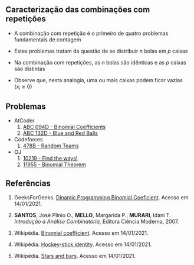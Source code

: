 ## Caracterização das combinações com repetições

- A combinação com repetição é o primeiro de quatro problemas fundamentais de contagem

- Estes problemas tratam da questão de se distribuir $n$ bolas em $p$ caixas

- Na combinação com repetições, as $n$ bolas são idênticas e as $p$ caixas são distintas

- Observe que, nesta analogia, uma ou mais caixas podem ficar vazias ($x_i\geq 0$)

## Problemas

<!-- 10219 - Combinações -->
<!-- 11115 - Arranjo com repetição -->
<!-- 11401 - Combinações com restrições, DP -->
<!-- 11955 - Binômios -->

- AtCoder
    1. [ABC 094D - Binomial Coefficients](https://atcoder.jp/contests/abc094/tasks/arc095_b)
    1. [ABC 132D - Blue and Red Balls](https://atcoder.jp/contests/abc132/tasks/abc132_d)
- Codeforces
    1. [478B - Random Teams](https://codeforces.com/problemset/problem/478/B)
- OJ
    1. [10219 - Find the ways!](https://onlinejudge.org/index.php?option=com_onlinejudge&Itemid=8&category=24&page=show_problem&problem=1160)
    1. [11955 - Binomial Theorem](https://onlinejudge.org/index.php?option=com_onlinejudge&Itemid=8&category=24&page=show_problem&problem=3106)

## Referências

1. GeeksForGeeks. [Dinamic Programming Binomial Coeficient](http://www.geeksforgeeks.org/dynamic-programming-set-9-binomial-coefficient/). Acesso em 14/01/2021.

1. **SANTOS**, José Plínio O., **MELLO**, Margarida P., **MURARI**, Idani T. _Introdução à Análise Combinatória_, Editora Ciência Moderna, 2007.

1. Wikipédia. [Binomial coefficient](https://en.wikipedia.org/wiki/Binomial_coefficient). Acesso em 14/01/2021.

1. Wikipédia. [Hockey-stick identity](https://en.wikipedia.org/wiki/Hockey-stick_identity). Acesso em 14/01/2021.

1. Wikipédia. [Stars and bars](https://en.wikipedia.org/wiki/Stars_and_bars_(combinatorics)). Acesso em 14/01/2021.
